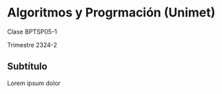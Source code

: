 # Algoritmos y Progrmación (Unimet)

Clase BPTSP05-1

Trimestre 2324-2

## Subtítulo

Lorem ipsum dolor
